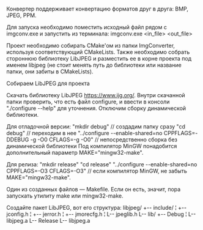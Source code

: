 Конвертер поддерживает конвертацию форматов друг в друга: BMP, JPEG, PPM.

Для запуска необходимо поместить исходный файл рядом с imgconv.exe и запустить из терминала:
imgconv.exe <in_file> <out_file>

Проект необходимо собирать CMake'ом из папки ImgConverter, используя соответствующий CMakeLists.
Также необходимо собрать стороннюю библиотеку LibJPEG и разместить ее в корне проекта под именем libjpeg
(не стоит менять путь до библиотеки или название папки, они забиты в CMakeLists).

Собираем LibJPEG для проекта

Скачать библиотеку LibJPEG https://www.ijg.org/.
Внутри скачанной папки проверить, что есть файл configure, и ввести в консоли "./configure --help" для уточнения.
Отключим сборку динамической библиотеки.

Для отладочной версии:
"mkdir debug" // создадим папку сразу
"cd debug" // переходим в нее
"../configure --enable-shared=no CPPFLAGS=-DDEBUG -g -O0 CFLAGS=-g -O0" // непосредственно сборка без динамической библиотеки
Под компилятор MinGW понадобится дополнительный параметр MAKE="mingw32-make".

Для релиза:
"mkdir release"
"cd release"
"../configure --enable-shared=no CPPFLAGS=-O3 CFLAGS=-O3" // если компилятор MinGW, не забыть MAKE="mingw32-make".

Один из созданных файлов — Makefile. Если он есть, значит, пора запускать утилиту make или mingw32-make.

Создайте пакет LibJPEG, вот его структура:
libjpeg/
+-- include/
¦   +-- jconfig.h
¦   +-- jerror.h
¦   +-- jmorecfg.h
¦   L-- jpeglib.h
L-- lib/
    +-- Debug
    ¦   L-- libjpeg.a
    L-- Release
        L-- libjpeg.a 


